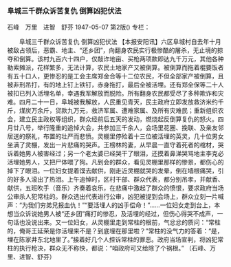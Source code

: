 ### 阜城三千群众诉苦复仇  倒算凶犯伏法
石峰　万里　进智　舒芬
1947-05-07
第2版()
专栏：

　　阜城三千群众诉苦复仇
    倒算凶犯伏法
    【本报安阳讯】六区阜城村自去年十月被敌占领后，恶霸、地主、“还乡团”，向翻身农民实行极惨酷的屠杀，无止境的掠夺和倒算。该村九百六十四户，仅敲诈地亩、买枪两项款即达九千万元，其他各种勒索摊派，花样繁多，无法计算，农民土地家产又被倒算。被倒算而拖着棍要饭者有五十口人，更惨忍的是工会主席郑金合等十二位农民，不但全部家产被倒算，且被非刑吊打，有的地上钉上铁钉，赤身拖打，最后全被活埋。还有郑全保等二十人被扣已列入活埋名单，幸遇我军解放而脱险。所有翻身农民都受尽了多种欺诈和灾难。四月二十一日，阜城被我解放，人民重见青天，民主政府立即发放救济米约千斤，煤炭万余斤，贷款九万元，救济军属、遭难家属、及所有灾难民；重新组织农会，建立民主政权等组织，群众经前后五天的发动，燃烧起反倒算复仇的怒火。四月廿八号，举行隆重的追悼大会，共参加三千余人，会场里花圈、挽联、及亲友邻居送的祭礼，布置的壮严而悲愤。灵棚里停殓着十三位被活埋的英灵，几十位男女坐满了灵棚，发出一片悲痛的哭声。王榜林的妻，从早晨一直守着死者的棺材，哭诉着她男人被害经过；另一个老太婆已经哭干了眼泪，还摸着鼻涕哭骂地主李克必活埋她男人，又把尸体喂了狗。凡到会的群众，看见灵棚里那样的惨景，都伤心的掉下了眼泪。一位妇女提着馍去献供，刚走近灵棚就哭的发晕，倒在墙根痛哭，引的好多人滚出了热泪。上午追悼时，区村干部、群众代表，都分别吊孝，并献香、献供，五班吹手（音乐）齐奏着哀乐，在悲痛中激起了群众的愤恨，要求政府当场公审杀人犯常柱的。群众选出代表进行公审，凶犯被提到会场上，群众立刻一片喊声：“为我们穷弟兄报血仇！”“要活埋人的凶手偿命！”……一位妇女走到台上，本想当众诉说她男人被“还乡团”痛打的惨忍，及活埋的经过，但伤心得哭不成声，一句话也没说出来。又一位妇女，从灵棚里走到常柱的根前，气忿忿的质问：“常柱的，俺哥王延荣是你活埋来不是？到底埋在那里啦？”常柱的没气力的答着：“是，埋在陈家井东北地里了。”接着好几个人控诉常柱的罪恶。政府当场宣判，将凶犯常柱的执行枪决，群众无不称快，都说：“咱政府可又给除了个祸根。”
          （石峰、万里、进智、舒芬）
